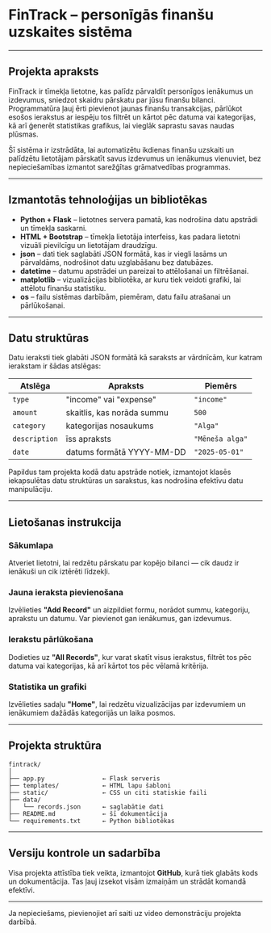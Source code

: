 
# FinTrack – personīgās finanšu uzskaites sistēma

---

## Projekta apraksts

FinTrack ir tīmekļa lietotne, kas palīdz pārvaldīt personīgos ienākumus un izdevumus, sniedzot skaidru pārskatu par jūsu finanšu bilanci. Programmatūra ļauj ērti pievienot jaunas finanšu transakcijas, pārlūkot esošos ierakstus ar iespēju tos filtrēt un kārtot pēc datuma vai kategorijas, kā arī ģenerēt statistikas grafikus, lai vieglāk saprastu savas naudas plūsmas.

Šī sistēma ir izstrādāta, lai automatizētu ikdienas finanšu uzskaiti un palīdzētu lietotājam pārskatīt savus izdevumus un ienākumus vienuviet, bez nepieciešamības izmantot sarežģītas grāmatvedības programmas.

---

## Izmantotās tehnoloģijas un bibliotēkas

- **Python + Flask** – lietotnes servera pamatā, kas nodrošina datu apstrādi un tīmekļa saskarni.
- **HTML + Bootstrap** – tīmekļa lietotāja interfeiss, kas padara lietotni vizuāli pievilcīgu un lietotājam draudzīgu.
- **json** – dati tiek saglabāti JSON formātā, kas ir viegli lasāms un pārvaldāms, nodrošinot datu uzglabāšanu bez datubāzes.
- **datetime** – datumu apstrādei un pareizai to attēlošanai un filtrēšanai.
- **matplotlib** – vizualizācijas bibliotēka, ar kuru tiek veidoti grafiki, lai attēlotu finanšu statistiku.
- **os** – failu sistēmas darbībām, piemēram, datu failu atrašanai un pārlūkošanai.

---

## Datu struktūras

Datu ieraksti tiek glabāti JSON formātā kā saraksts ar vārdnīcām, kur katram ierakstam ir šādas atslēgas:

| Atslēga      | Apraksts                      | Piemērs        |
|--------------|-------------------------------|----------------|
| `type`       | "income" vai "expense"        | `"income"`     |
| `amount`     | skaitlis, kas norāda summu    | `500`          |
| `category`   | kategorijas nosaukums         | `"Alga"`       |
| `description`| īss apraksts                  | `"Mēneša alga"`|
| `date`       | datums formātā YYYY-MM-DD     | `"2025-05-01"` |

Papildus tam projekta kodā datu apstrāde notiek, izmantojot klasēs iekapsulētas datu struktūras un sarakstus, kas nodrošina efektīvu datu manipulāciju.

---

## Lietošanas instrukcija

### Sākumlapa

Atveriet lietotni, lai redzētu pārskatu par kopējo bilanci — cik daudz ir ienākuši un cik iztērēti līdzekļi.

### Jauna ieraksta pievienošana

Izvēlieties **"Add Record"** un aizpildiet formu, norādot summu, kategoriju, aprakstu un datumu. Var pievienot gan ienākumus, gan izdevumus.

### Ierakstu pārlūkošana

Dodieties uz **"All Records"**, kur varat skatīt visus ierakstus, filtrēt tos pēc datuma vai kategorijas, kā arī kārtot tos pēc vēlamā kritērija.

### Statistika un grafiki

Izvēlieties sadaļu **"Home"**, lai redzētu vizualizācijas par izdevumiem un ienākumiem dažādās kategorijās un laika posmos.

---

## Projekta struktūra

```
fintrack/
│
├── app.py                ← Flask serveris
├── templates/            ← HTML lapu šabloni
├── static/               ← CSS un citi statiskie faili
├── data/
│   └── records.json      ← saglabātie dati
├── README.md             ← šī dokumentācija
└── requirements.txt      ← Python bibliotēkas
```

---

## Versiju kontrole un sadarbība

Visa projekta attīstība tiek veikta, izmantojot **GitHub**, kurā tiek glabāts kods un dokumentācija. Tas ļauj izsekot visām izmaiņām un strādāt komandā efektīvi.

---

Ja nepieciešams, pievienojiet arī saiti uz video demonstrāciju projekta darbībā.
